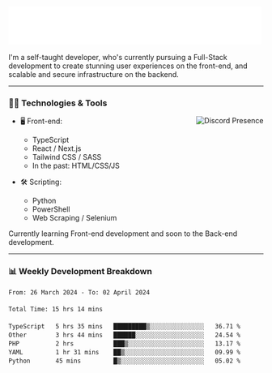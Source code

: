 <img src="assets/wave.svg" alt=":wave:" />

I'm a self-taught developer, who's currently pursuing a Full-Stack development to create stunning user experiences on the front-end, and scalable and secure infrastructure on the backend.

---

### 🧑‍💻 Technologies & Tools

<a href="https://discord.com/users/414304208649453568" target="_blank" rel="nofollow">
   <img src="https://lanyard-profile-readme.vercel.app/api/414304208649453568?idleMessage=Probably%20doing%20something%20else..." alt="Discord Presence" align="right">
</a>

- 🖥️ Front-end:

  - TypeScript
  - React / Next.js
  - Tailwind CSS / SASS
  - In the past: HTML/CSS/JS

- 🛠 Scripting:

  - Python
  - PowerShell
  - Web Scraping / Selenium

Currently learning Front-end development and soon to the Back-end development.

---

### 📊 Weekly Development Breakdown

<!-- ![ccrsxx's GitHub Stats](https://github-readme-stats.vercel.app/api?username=ccrsxx&count_private=true&theme=tokyonight) -->
<!-- ![ccrsxx's Top Langs](https://github-readme-stats.vercel.app/api/top-langs/?username=ccrsxx&hide=lua,java,html&theme=tokyonight) -->

<!--START_SECTION:waka-->

```txt
From: 26 March 2024 - To: 02 April 2024

Total Time: 15 hrs 14 mins

TypeScript   5 hrs 35 mins   █████████▒░░░░░░░░░░░░░░░   36.71 %
Other        3 hrs 44 mins   ██████░░░░░░░░░░░░░░░░░░░   24.54 %
PHP          2 hrs           ███▒░░░░░░░░░░░░░░░░░░░░░   13.17 %
YAML         1 hr 31 mins    ██▒░░░░░░░░░░░░░░░░░░░░░░   09.99 %
Python       45 mins         █▒░░░░░░░░░░░░░░░░░░░░░░░   05.02 %
```

<!--END_SECTION:waka-->
